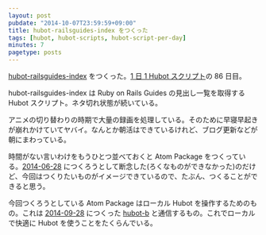 ```yaml
---
layout: post
pubdate: "2014-10-07T23:59:59+09:00"
title: hubot-railsguides-index をつくった
tags: [hubot, hubot-scripts, hubot-script-per-day]
minutes: 7
pagetype: posts
---
```

[hubot-railsguides-index][gh:bouzuya/hubot-railsguides-index] をつくった。[1 日 1 Hubot スクリプト][hubot-script-per-day]の 86 日目。

hubot-railsguides-index は Ruby on Rails Guides の見出し一覧を取得する Hubot スクリプト。ネタ切れ状態が続いている。

アニメの切り替わりの時期で大量の録画を処理している。そのために早寝早起きが崩れかけていてヤバイ。なんとか朝活はできているけれど、ブログ更新などが朝にまわっている。

時間がない言いわけをもうひとつ並べておくと Atom Package をつくっている。[2014-06-28][] につくろうとして断念した(ろくなものができなかった)のだけど、今回はつくりたいものがイメージできているので、たぶん、つくることができると思う。

今回つくろうとしている Atom Package はローカル Hubot を操作するためのもの。これは [2014-09-28][] につくった [hubot-b][gh:bouzuya/hubot-b] と通信するもの。これでローカルで快適に Hubot を使うことをたくらんでいる。

[2014-09-28]: http://blog.bouzuya.net/2014/09/28/
[2014-06-28]: http://blog.bouzuya.net/2014/06/28/
[hitoridokusho]: https://github.com/hitoridokusho/hitoridokusho/wiki
[gh:bouzuya/hubot-b]: https://github.com/bouzuya/hubot-b
[gh:bouzuya/hubot-railsguides-index]: https://github.com/bouzuya/hubot-railsguides-index
[hubot-script-per-day]: http://blog.bouzuya.net/posts?tags=hubot-script-per-day

